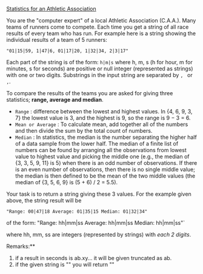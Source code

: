 [Statistics for an Athletic Association](https://www.codewars.com/kata/55b3425df71c1201a800009c/scala)

You are the "computer expert" of a local Athletic Association (C.A.A.). Many teams of runners come to compete. Each time you get a string of all race results of every team who has run. For example here is a string showing the individual results of a team of 5 runners:

`"01|15|59, 1|47|6, 01|17|20, 1|32|34, 2|3|17"`

Each part of the string is of the form: `h|m|s` where h, m, s (h for hour, m for minutes, s for seconds) are positive or null integer (represented as strings) with one or two digits. Substrings in the input string are separated by `, `  or `,`.

To compare the results of the teams you are asked for giving three statistics; **range, average and median**.
* `Range` : difference between the lowest and highest values. In {4, 6, 9, 3, 7} the lowest value is 3, and the highest is 9, so the range is 9 − 3 = 6.
* `Mean or Average` : To calculate mean, add together all of the numbers and then divide the sum by the total count of numbers.
* `Median` : In statistics, the median is the number separating the higher half of a data sample from the lower half. The median of a finite list of numbers can be found by arranging all the observations from lowest value to highest value and picking the middle one (e.g., the median of {3, 3, 5, 9, 11} is 5) when there is an odd number of observations. If there is an even number of observations, then there is no single middle value; the median is then defined to be the mean of the two middle values (the median of {3, 5, 6, 9} is (5 + 6) / 2 = 5.5).

Your task is to return a string giving these 3 values. For the example given above, the string result will be

`"Range: 00|47|18 Average: 01|35|15 Median: 01|32|34"`

of the form: "Range: hh|mm|ss Average: hh|mm|ss Median: hh|mm|ss"`

where hh, mm, ss are integers (represented by strings) with *each 2 digits*.

Remarks:**
1. if a result in seconds is ab.xy... it will be given truncated as ab.
2. if the given string is "" you will return ""
